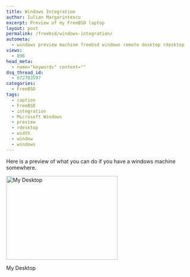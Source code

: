 ```yaml
---
title: Windows Integration
author: Iulian Margarintescu
excerpt: Preview of my FreeBSD laptop
layout: post
permalink: /freebsd/windows-integration/
autometa:
  - windows preview machine freebsd windows remote desktop rdesktop
views:
  - 896
head_meta:
  - name="keywords" content=""
dsq_thread_id:
  - 672703597
categories:
  - FreeBSD
tags:
  - caption
  - FreeBSD
  - integration
  - Microsoft Windows
  - preview
  - rdesktop
  - width
  - window
  - windows
---
```

Here is a preview of what you can do if you have a windows machine somewhere.

<div id="attachment_56" style="width: 310px" class="wp-caption aligncenter">
  <a href="http://www.erata.net/wp-content/uploads/2009/02/mydesktop.png"><img class="size-medium wp-image-56" title="mydesktop" src="http://www.erata.net/wp-content/uploads/2009/02/mydesktop-300x225.png" alt="My Desktop" width="300" height="225" /></a><p class="wp-caption-text">
    My Desktop
  </p>
</div>